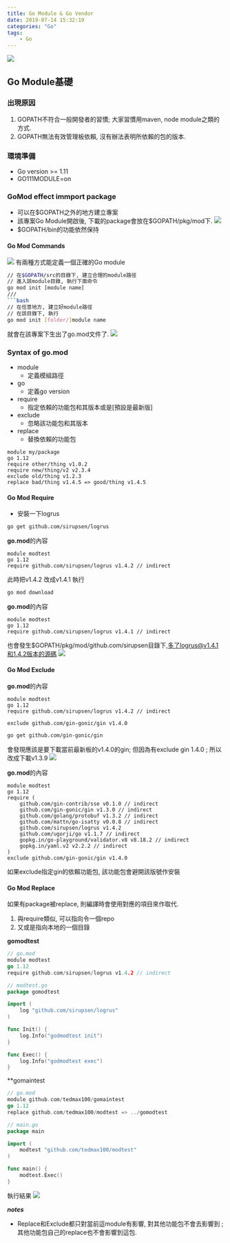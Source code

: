```yaml
---
title: Go Module & Go Vendor
date: 2019-07-14 15:32:19
categories: "Go"
tags:
    - Go
---
```

![](/images/Go/go-packages.jpg)
## Go Module基礎

### 出現原因
1. GOPATH不符合一般開發者的習慣; 大家習慣用maven, node module之類的方式.
2. GOPATH無法有效管理板依賴, 沒有辦法表明所依賴的包的版本.

### 環境準備
* Go version >= 1.11
* GO111MODULE=on

### GoMod effect immport package 
* 可以在$GOPATH之外的地方建立專案
* 該專案Go Module開啟後, 下載的package會放在$GOPATH/pkg/mod下.
![](https://i.imgur.com/Op2TRi6.png)
* $GOPATH/bin的功能依然保持

#### Go Mod Commands
![](https://i.imgur.com/vHzYvzT.png)
有兩種方式能定義一個正確的Go module
```bash
// 在$GOPATH/src的目錄下, 建立合理的module路徑
// 進入該module目錄, 執行下面命令
go mod init [module name]
///
```bash
// 在任意地方, 建立好module路徑
// 在該目錄下, 執行
go mod init [folder/]module name
```
就會在該專案下生出了go.mod文件了.
![](https://i.imgur.com/PIIW4Bz.png)

### Syntax of go.mod
* module 
    * 定義模組路徑
* go
    * 定義go version
* require
    * 指定依賴的功能包和其版本或是[預設是最新版]
* exclude
    * 忽略該功能包和其版本
* replace
    * 替換依賴的功能包
```
module my/package
go 1.12
require other/thing v1.0.2
require new/thing/v2 v2.3.4
exclude old/thing v1.2.3
replace bad/thing v1.4.5 => good/thing v1.4.5
```

#### Go Mod Require
* 安裝一下logrus
```bash
go get github.com/sirupsen/logrus
```
**go.mod**的內容
```
module modtest
go 1.12
require github.com/sirupsen/logrus v1.4.2 // indirect
```
此時把v1.4.2 改成v1.4.1
執行
```bash
go mod download
```
**go.mod**的內容
```
module modtest
go 1.12
require github.com/sirupsen/logrus v1.4.1 // indirect
```
也會發生$GOPATH/pkg/mod/github.com/sirupsen目錄下,多了logrus@v1.4.1和1.4.2版本的源碼
![](https://i.imgur.com/5WlkJoT.png)


#### Go Mod Exclude
**go.mod**的內容
```
module modtest
go 1.12
require github.com/sirupsen/logrus v1.4.2 // indirect

exclude github.com/gin-gonic/gin v1.4.0
```
```bash
go get github.com/gin-gonic/gin
```
會發現應該是要下載當前最新板的v1.4.0的gin; 但因為有exclude gin 1.4.0 ;
所以改成下載v1.3.9
![](https://i.imgur.com/mW1aVji.png)

**go.mod**的內容
```
module modtest
go 1.12
require (
	github.com/gin-contrib/sse v0.1.0 // indirect
	github.com/gin-gonic/gin v1.3.0 // indirect
	github.com/golang/protobuf v1.3.2 // indirect
	github.com/mattn/go-isatty v0.0.8 // indirect
	github.com/sirupsen/logrus v1.4.2
	github.com/ugorji/go v1.1.7 // indirect
	gopkg.in/go-playground/validator.v8 v8.18.2 // indirect
	gopkg.in/yaml.v2 v2.2.2 // indirect
)
exclude github.com/gin-gonic/gin v1.4.0
```
如果exclude指定gin的依賴功能包, 該功能包會避開該版號作安裝

#### Go Mod Replace
如果有package被replace, 則編譯時會使用對應的項目來作取代.
1. 與require類似, 可以指向令一個repo
2. 又或是指向本地的一個目錄

**gomodtest**
```go
// go.mod
module modtest
go 1.12
require github.com/sirupsen/logrus v1.4.2 // indirect
```
```go
// modtest.go
package gomodtest

import (
	log "github.com/sirupsen/logrus"
)

func Init() {
	log.Info("godmodtest init")
}

func Exec() {
	log.Info("godmodtest exec")
}
```

**gomaintest
```go
// go.mod
module github.com/tedmax100/gomaintest
go 1.12
replace github.com/tedmax100/modtest => ../gomodtest
```

```go
// main.go
package main

import (
	modtest "github.com/tedmax100/modtest"
)

func main() {
	modtest.Exec()
}
```
執行結果
![](https://i.imgur.com/h5OoYQS.png)  


***notes***
* Replace和Exclude都只對當前這module有影響, 對其他功能包不會去影響到 ;
其他功能包自己的replace也不會影響到這包.
